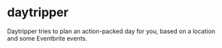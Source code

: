 # daytripper

Daytripper tries to plan an action-packed day for you, based on a location and some
Eventbrite events.